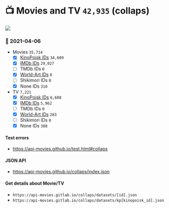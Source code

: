 # :tv: Movies and TV `42,935` (collaps)

<a href="https://API-Movies.github.io"><img src="https://API-Movies.github.io/banner.png?cache"></a>

### :date: 2021-04-06
- Movies `35,714`
  - [x] <a href="https://API-Movies.github.io/collaps/movie_kinopoisk_ids.json">KinoPoisk IDs</a> `34,609`
  - [x] <a href="https://API-Movies.github.io/collaps/movie_imdb_ids.json">IMDb IDs</a> `29,027`
  - [ ] TMDb IDs `0`
  - [x] <a href="https://API-Movies.github.io/collaps/movie_world_art_ids.json">World-Art IDs</a> `8`
  - [ ] Shikimori IDs `0`
  - [x] None IDs `310`
- TV `7,221`
  - [x] <a href="https://API-Movies.github.io/collaps/tv_kinopoisk_ids.json">KinoPoisk IDs</a> `6,608`
  - [x] <a href="https://API-Movies.github.io/collaps/tv_imdb_ids.json">IMDb IDs</a> `5,962`
  - [ ] TMDb IDs `0`
  - [x] <a href="https://API-Movies.github.io/collaps/tv_world_art_ids.json">World-Art IDs</a> `283`
  - [ ] Shikimori IDs `0`
  - [x] None IDs `308`
#### Test errors
- <a href='https://api-movies.github.io/test.html#collaps'>https://api-movies.github.io/test.html#collaps</a>
#### JSON API
- <a href='https://api-movies.github.io/collaps/index.json'>https://api-movies.github.io/collaps/index.json</a>
#### Get details about Movie/TV
- `https://api-movies.gitlab.io/collaps/datasets/[id].json`
- `https://api-movies.gitlab.io/collaps/datasets/kp[kinopoisk_id].json`

